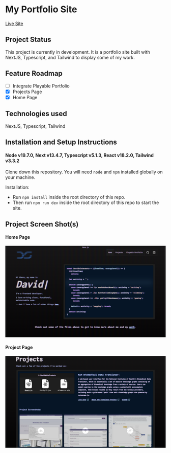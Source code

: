 # My Portfolio Site
[Live Site](https://dnswebdev.com)

## Project Status

This project is currently in development. It is a portfolio site built with NextJS, Typescript, and Tailwind to display some of my work.

## Feature Roadmap
- [ ] Integrate Playable Portfolio 
- [x] Projects Page
- [x] Home Page

## Technologies used

NextJS, Typescript, Tailwind

## Installation and Setup Instructions

#### Node v19.7.0, Next v13.4.7, Typescript v5.1.3, React v18.2.0, Tailwind v3.3.2

Clone down this repository. You will need `node` and `npm` installed globally on your machine.  

Installation:
- Run `npm install` inside the root directory of this repo. 
- Then run `npm run dev` inside the root directory of this repo to start the site. 


## Project Screen Shot(s)

#### Home Page
![Home Page](/assets/home.png?raw=true "Home Page")
#### Project Page
![Project Page](/assets/projects.png?raw=true "Project Page")
